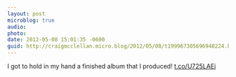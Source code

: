 ```yaml
---
layout: post
microblog: true
audio: 
photo: 
date: 2012-05-08 15:01:35 -0600
guid: http://craigmcclellan.micro.blog/2012/05/08/t199967305696948224.html
---
```

I got to hold  in my hand a finished album that I produced! [t.co/U725LAEi](http://t.co/U725LAEi)
